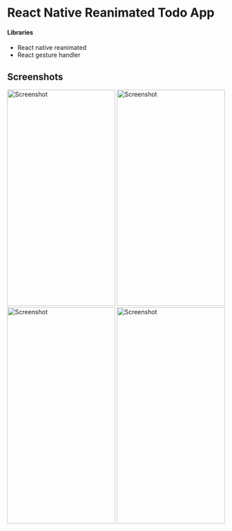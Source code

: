 #  React Native Reanimated Todo App


####  Libraries
- React native reanimated 
- React gesture handler 

## Screenshots
<div>

<img  alt="Screenshot"  src="./resources/Home.gif" height="500" width="250" />
<img alt="Screenshot"  src="./resources/Screenshot_1.png" height="500" width="250" />
<img alt="Screenshot"  src="./resources/Screenshot_2.png" height="500" width="250" />
<img alt="Screenshot"  src="./resources/Screenshot_3.png" height="500" width="250" />

</div>
